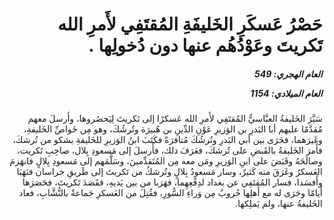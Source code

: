 <h1 dir="rtl">حَصْرُ عَسكَرِ الخَليفَةِ المُقتَفِي لأَمرِ الله تَكريتَ وعَوْدُهُم عنها دون دُخولِها .</h1>

<h5 dir="rtl">العام الهجري:  549

العام الميلادي: 1154

</h5>

<p dir="rtl">سَيَّرَ الخَليفةُ العبَّاسيُّ المُقتَفِي لأَمرِ الله عَسكرًا إلى تَكريتَ لِيَحصُروها، وأَرسلَ معهم مُقدَّمًا عليهم أبا البَدرِ بن الوَزيرِ عَوْنِ الدِّينِ بن هُبيرَة وتُرشُكَ، وهو مِن خَواصِّ الخَليفةِ، وغَيرَهما، فجَرَى بين أبي البَدرِ وتُرشُكَ مُنافرَةً فكَتَبَ ابنُ الوَزيرِ للخَليفةِ يشكو من تُرشكَ، فأَمرَ الخَليفةُ بالقَبضِ على تُرشكَ، فعَرَفَ ذلك، فأَرسلَ إلى مَسعودِ بِلال، صاحِبِ تَكريت، وصالَحَهُ وقَبَضَ على ابنِ الوَزيرِ ومَن معه مِن المُتَقدِّمينَ، وسَلَّمَهم إلى مَسعودِ بِلالٍ فانهَزمَ العَسكرُ وغَرَقَ منه كَثيرٌ، وسار مَسعودُ بِلالٍ وتُرشكُ من تَكريتَ إلى طَريقِ خراسان فنَهَبَا وأَفسَدا، فسار المُقتَفِي عن بغداد لدِفْعِهِما، فهَرَبا من بين يَديهِ، فقَصَدَ تَكريتَ، فحَصَرَها أَيامًا وجَرَى له مع أَهلِها حُروبٌ مِن وَراءِ السُّورِ، فقُتِلَ من العَسكرِ جَماعةٌ بالنُّشَّابِ، فعاد الخَليفةُ عنها، ولم يَملِكها.</p></br>

